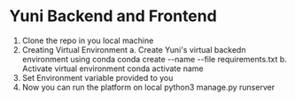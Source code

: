 # Yuni Backend and Frontend

1. Clone the repo in you local machine
2. Creating Virtual Environment
    a. Create Yuni's virtual backedn environment using conda
        conda create --name <env> --file requirements.txt
    b. Activate virtual environment
        conda activate name
3. Set Environment variable provided to you
4. Now you can run the platform on local
    python3 manage.py runserver

